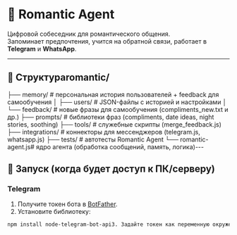 # 💞 Romantic Agent

Цифровой собеседник для романтического общения.  
Запоминает предпочтения, учится на обратной связи, работает в **Telegram** и **WhatsApp**.

---

## 📂 Структураromantic/
├── memory/          # персональная история пользователей + feedback для самообучения
│   ├── users/       # JSON-файлы с историей и настройками
│   └── feedback/    # новые фразы для самообучения (compliments_new.txt и др.)
├── prompts/         # библиотеки фраз (compliments, date ideas, night stories, soothing)
├── tools/           # служебные скрипты (merge_feedback.js)
├── integrations/    # коннекторы для мессенджеров (telegram.js, whatsapp.js)
├── tests/           # автотесты Romantic Agent
└── romantic-agent.js# ядро агента (обработка сообщений, память, логика)---

## 🚀 Запуск (когда будет доступ к ПК/серверу)

### Telegram
1. Получите токен бота в [BotFather](https://t.me/BotFather).
2. Установите библиотеку:
```bash
npm install node-telegram-bot-api3.	Задайте токен как переменную окружения (или добавьте в config.json — см. примечание ниже):